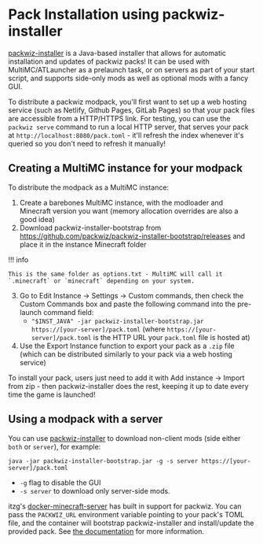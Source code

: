 # Pack Installation using packwiz-installer

[packwiz-installer] is a Java-based installer that allows for automatic installation and updates of packwiz packs! It can be used with MultiMC/ATLauncher as a prelaunch task, or on servers as part of your start script, and supports side-only mods as well as optional mods with a fancy GUI.

To distribute a packwiz modpack, you'll first want to set up a web hosting service (such as Netlify, Github Pages, GitLab Pages) so that your pack files are accessible from a HTTP/HTTPS link. For testing, you can use the `packwiz serve` command to run a local HTTP server, that serves your pack at `http://localhost:8080/pack.toml` - it'll refresh the index whenever it's queried so you don't need to refresh it manually!

## Creating a MultiMC instance for your modpack

To distribute the modpack as a MultiMC instance:

1. Create a barebones MultiMC instance, with the modloader and Minecraft version you want (memory allocation overrides are also a good idea)
2. Download packwiz-installer-bootstrap from https://github.com/packwiz/packwiz-installer-bootstrap/releases and place it in the instance Minecraft folder

!!! info

    This is the same folder as options.txt - MultiMC will call it `.minecraft` or `minecraft` depending on your system.

3. Go to Edit Instance -> Settings -> Custom commands, then check the Custom Commands box and paste the following command into the pre-launch command field:
    - `"$INST_JAVA" -jar packwiz-installer-bootstrap.jar https://[your-server]/pack.toml`
      (where `https://[your-server]/pack.toml` is the HTTP URL your `pack.toml` file is hosted at)
4. Use the Export Instance function to export your pack as a `.zip` file (which can be distributed similarly to your pack via a web hosting service)

To install your pack, users just need to add it with Add instance -> Import from zip - then packwiz-installer does the rest, keeping it up to date every time the game is launched!

<!-- TODO: packwiz-example-pack as an example -->

## Using a modpack with a server

You can use [packwiz-installer] to download non-client mods (side either `both` or `server`), for example:

    java -jar packwiz-installer-bootstrap.jar -g -s server https://[your-server]/pack.toml

- `-g` flag to disable the GUI
- `-s server` to download only server-side mods.

itzg's [docker-minecraft-server](https://github.com/itzg/docker-minecraft-server) has built in support for packwiz. You can pass the `PACKWIZ_URL` environment variable pointing to your pack's TOML file, and the container will bootstrap packwiz-installer and install/update the provided pack. See [the documentation](https://docker-minecraft-server.readthedocs.io/en/latest/mods-and-plugins/packwiz/) for more information.

[packwiz-installer]: https://github.com/packwiz/packwiz-installer
